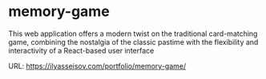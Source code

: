 # memory-game
This web application offers a modern twist on the traditional card-matching game, combining the nostalgia of the classic pastime with the flexibility and interactivity of a React-based user interface

URL: https://ilyasseisov.com/portfolio/memory-game/
